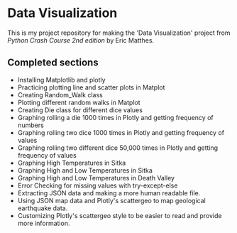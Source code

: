 # Data Visualization
This is my project repository for making the 'Data Visualization' project from <em>Python Crash Course 2nd edition</em> by Eric Matthes.

## Completed sections
* Installing Matplotlib and plotly
* Practicing plotting line and scatter plots in Matplot
* Creating Random_Walk class
* Plotting different random walks in Matplot
* Creating Die class for different dice values
* Graphing rolling a die 1000 times in Plotly and getting frequency of numbers
* Graphing rolling two dice 1000 times in Plotly and getting frequency of values
* Graphing rolling two different dice 50,000 times in Plotly and getting frequency of values
* Graphing High Temperatures in Sitka
* Graphing High and Low Temperatures in Sitka
* Graphing High and Low Temperatures in Death Valley
* Error Checking for missing values with try-except-else
* Extracting JSON data and making a more human readable file.
* Using JSON map data and Plotly's scattergeo to map geological earthquake data.
* Customizing Plotly's scattergeo style to be easier to read and provide more information.
